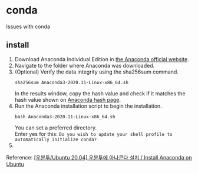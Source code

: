 # conda
Issues with conda

## install
1. Download Anaconda Individual Edition in [the Anaconda official website](www.anaconda.com/products/individual).
2. Navigate to the folder where Anaconda was downloaded.
3. (Optional) Verify the data integrity using the sha256sum command.
    ```
    sha256sum Anaconda3-2020.11-Linux-x86_64.sh
    ```
    In the results window, copy the hash value and check if it matches the hash value shown on [Anaconda hash page](https://docs.anaconda.com/anaconda/hashes/).
4. Run the Anaconda installation script to begin the installation.
    ```
    bash Anaconda3-2020.11-Linux-x86_64.sh
    ```
    You can set a preferred directory.   
    Enter yes for this: `Do you wish to update your shell profile to automatically initialize conda?`
5. 

Reference: [[우분투/Ubuntu 20.04] 우분투에 아나콘다 설치 / Install Anaconda on Ubuntu](https://ieworld.tistory.com/12)    


